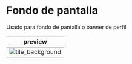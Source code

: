 # Fondo de pantalla
Usado para fondo de pantalla o banner de perfil

| preview |
|---------|
| ![tile_background](https://github.com/RustLangES/arte-rustlang-es/assets/56278796/10e104c1-73f8-4cbe-9651-5f624d571659) |
